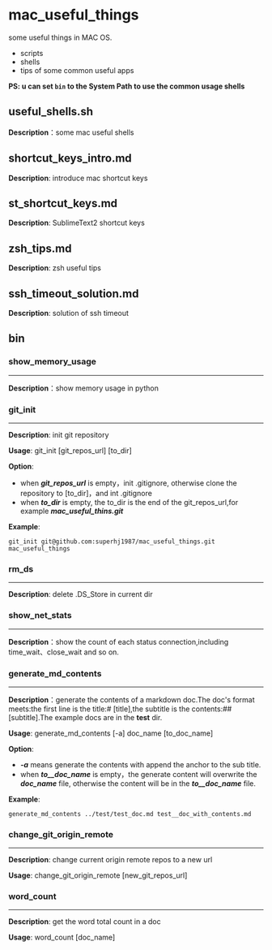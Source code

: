 # mac_useful_things

some useful things in MAC OS.

- scripts
- shells
- tips of some common useful apps

**PS: u can set `bin` to the System Path to use the common usage shells**

## useful_shells.sh

**Description**：some mac useful shells

## shortcut_keys_intro.md

**Description**: introduce mac shortcut keys

## st_shortcut_keys.md

**Description**: SublimeText2 shortcut keys

## zsh_tips.md

**Description**: zsh useful tips

## ssh_timeout_solution.md

**Description**: solution of ssh timeout

## bin

### show_memory_usage

----------------------

**Description**：show memory usage in python

### git_init

----------------------

**Description**: init git repository

**Usage**: git_init [git_repos_url] [to_dir]

**Option**:

- when ***git_repos_url*** is empty，init .gitignore, otherwise clone the repository to [to_dir]，and int .gitignore
- when ***to_dir*** is empty, the to_dir is the end of the git_repos_url,for example ***mac_useful_thins.git***

**Example**:

	git_init git@github.com:superhj1987/mac_useful_things.git mac_useful_things

### rm_ds

----------------------

**Description**: delete .DS_Store in current dir

### show_net_stats

----------------------

**Description**：show the count of each status connection,including time_wait、close_wait and so on.

### generate_md_contents

----------------------

**Description**：generate the contents of a markdown doc.The doc's format meets:the first line is the title:# [title],the subtitle is the contents:## [subtitle].The example docs are in the **test** dir.

**Usage**: generate_md_contents [-a] doc_name [to_doc_name]

**Option**:

- ***-a*** means generate the contents with append the anchor to the sub title.
- when ***to__doc_name*** is empty，the generate content will overwrite the ***doc_name*** file, otherwise the content will be in the ***to__doc_name*** file.

**Example**:

	generate_md_contents ../test/test_doc.md test__doc_with_contents.md

### change_git_origin_remote

----------------------

**Description**: change current origin remote repos to a new  url 

**Usage**: change_git_origin_remote [new_git_repos_url]

### word_count

----------------------

**Description**: get the word total count in a doc

**Usage**: word_count [doc_name]

